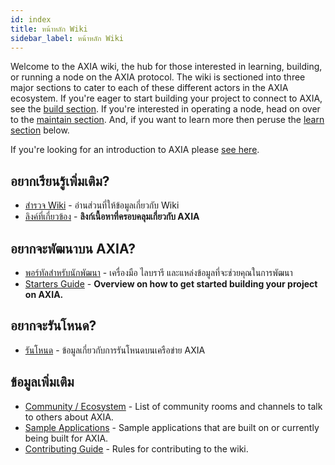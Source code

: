 ```yaml
---
id: index
title: หน้าหลัก Wiki
sidebar_label: หน้าหลัก Wiki
---
```


Welcome to the AXIA wiki, the hub for those interested in learning, building, or running a node on the AXIA protocol. The wiki is sectioned into three major sections to cater to each of these different actors in the AXIA ecosystem. If you're eager to start building your project to connect to AXIA, see the [build section](#want-to-build-on-AXIA). If you're interested in operating a node, head on over to the [maintain section](#want-to-run-a-node). And, if you want to learn more then peruse the [learn section](#want-to-learn-more) below.

If you're looking for an introduction to AXIA please [see here](learn-introduction).

## อยากเรียนรู้เพิ่มเติม?

- [สำรวจ Wiki](learn-introduction) - อ่านส่วนที่ให้ข้อมูลเกี่ยวกับ Wiki
- [ลิงค์ที่เกี่ยวข้อง](learn-relevant-links) - **ลิงก์เนื้อหาที่ครอบคลุมเกี่ยวกับ AXIA**

## อยากจะพัฒนาบน AXIA?

- [พอร์ทัลสำหรับนักพัฒนา](build-index) - เครื่องมือ ไลบรารี และแหล่งข้อมูลที่จะช่วยคุณในการพัฒนา
- [Starters Guide](build-build-with-AXIA) - **Overview on how to get started building your project on AXIA.**

## อยากจะรันโหนด?

- [รันโหนด](maintain-index) - ข้อมูลเกี่ยวกับการรันโหนดบนเครือข่าย AXIA

## ข้อมูลเพิ่มเติม

- [Community / Ecosystem](community) - List of community rooms and channels to talk to others about AXIA.
- [Sample Applications](build-examples-index) - Sample applications that are built on or currently being built for AXIA.
- [Contributing Guide](contributing) - Rules for contributing to the wiki.
